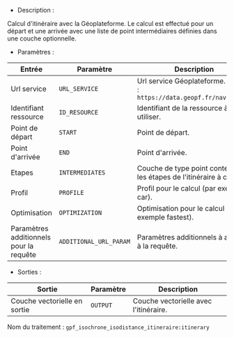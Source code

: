 - Description :

Calcul d'itinéraire avec la Géoplateforme. Le calcul est effectué pour un départ et une arrivée avec une liste de point intermédiaires définies dans une couche optionnelle.

- Paramètres :

| Entrée           | Paramètre          | Description                                                |
|------------------|--------------------|------------------------------------------------------------|
| Url service   | `URL_SERVICE`        | Url service Géoplateforme. Défaut : `https://data.geopf.fr/navigation`|
| Identifiant ressource   | `ID_RESOURCE`        | Identifiant de la ressource à utiliser. |
| Point de départ      | `START`      | Point de départ. |
| Point d'arrivée      | `END`      | Point d'arrivée. |
| Etapes      | `INTERMEDIATES`      | Couche de type point contenant les étapes de l'itinéraire à calculer. |
| Profil      | `PROFILE`      | Profil pour le calcul (par exemple car). |
| Optimisation      | `OPTIMIZATION`      | Optimisation pour le calcul (par exemple fastest). |
| Paramètres additionnels pour la requête      | `ADDITIONAL_URL_PARAM`      | Paramètres additionnels à ajouter à la requête. |

- Sorties :

| Sortie                             | Paramètre                           | Description                    |
|------------------------------------|-------------------------------------|--------------------------------|
| Couche vectorielle en sortie | `OUTPUT`        | Couche vectorielle avec l'itinéraire.  |

Nom du traitement : `gpf_isochrone_isodistance_itineraire:itinerary`
